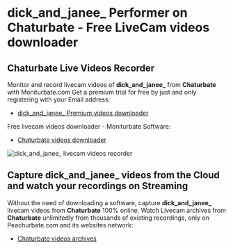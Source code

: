 # dick_and_janee_ Performer on Chaturbate - Free LiveCam videos downloader

## Chaturbate Live Videos Recorder

Monitor and record livecam videos of **dick_and_janee_** from **Chaturbate** with Moniturbate.com
Get a premium trial for free by just and only registering with your Email address:
* [dick_and_janee_ Premium videos downloader](https://moniturbate.com/request-demo-licence-key.html)

Free livecam videos downloader - Moniturbate Software:
* [Chaturbate videos downloader](https://moniturbate.com/moniturbate-download-software.html)

![dick_and_janee_ livecam videos recorder](https://peachurnet.com/templates/moniturbate-software.png)


## Capture dick_and_janee_ videos from the Cloud and watch your recordings on Streaming

Without the need of downloading a software, capture **dick_and_janee_** livecam videos from **Chaturbate** 100% online.
Watch Livecam archives from **Chaturbate** unlimitedly from thousands of existing recordings, only on Peachurbate.com and its websites network:
* [Chaturbate videos archives](https://peachurnet.com/)